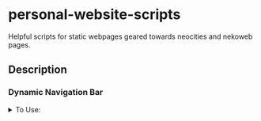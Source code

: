 # personal-website-scripts
Helpful scripts for static webpages geared towards neocities and nekoweb pages.

## Description
<h3>Dynamic Navigation Bar</h3>
<details><summary>To Use:</summary>

1. Download <code>dynamic_navbar.js</code>
2. Link the script in <code><head></code>
3. Call <code>fixNav(["page_name1", "page_name2", etc.])</code> before <code></body></code> with pages enclosed in quotes
4. Style <code>nav a</code> in your css to change the look
</details>